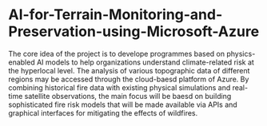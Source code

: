 # AI-for-Terrain-Monitoring-and-Preservation-using-Microsoft-Azure
The core idea of the project is to develope programmes based on physics-enabled AI models to help organizations understand climate-related risk at the hyperlocal level. The analysis of various topographic data of different regions may be accessed through the cloud-baesd platform of Azure. By combining historical fire data with existing physical simulations and real-time satellite observations, the main focus will be baesd on building sophisticated fire risk models that will be made available via APIs and graphical interfaces for mitigating the effects of wildfires.
